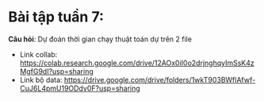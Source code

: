 
# Bài tập tuần 7: 
**Câu hỏi**: Dự đoán thời gian chạy thuật toán dự trên 2 file
 - Link collab: https://colab.research.google.com/drive/12AOx0iI0o2drjnghqyImSsK4zMgfG9dI?usp=sharing
 - Link bộ data: https://drive.google.com/drive/folders/1wkT903BWflAfwf-CuJ6L4pmU19ODdv0F?usp=sharing
